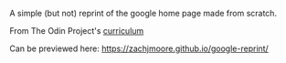 A simple (but not) reprint of the google home page made from scratch. 

From The Odin Project's [curriculum](http://www.theodinproject.com/courses/web-development-101/lessons/html-css)

Can be previewed here: https://zachjmoore.github.io/google-reprint/

